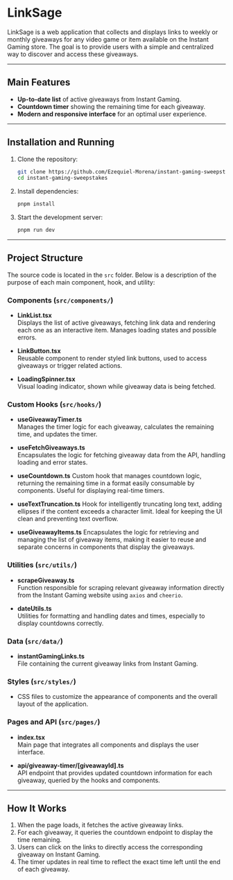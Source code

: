 
  # LinkSage

LinkSage is a web application that collects and displays links to weekly or monthly giveaways for any video game or item available on the Instant Gaming store. The goal is to provide users with a simple and centralized way to discover and access these giveaways.

---

## Main Features

- **Up-to-date list** of active giveaways from Instant Gaming.
- **Countdown timer** showing the remaining time for each giveaway.
- **Modern and responsive interface** for an optimal user experience.

---

## Installation and Running

1. Clone the repository:
   ```bash
   git clone https://github.com/Ezequiel-Morena/instant-gaming-sweepstakes.git
   cd instant-gaming-sweepstakes
   ```
2. Install dependencies:
   ```bash
   pnpm install
   ```
3. Start the development server:
   ```bash
   pnpm run dev
   ```

---

## Project Structure

The source code is located in the `src` folder. Below is a description of the purpose of each main component, hook, and utility:

### Components (`src/components/`)

- **LinkList.tsx**  
  Displays the list of active giveaways, fetching link data and rendering each one as an interactive item. Manages loading states and possible errors.

- **LinkButton.tsx**  
  Reusable component to render styled link buttons, used to access giveaways or trigger related actions.

- **LoadingSpinner.tsx**  
  Visual loading indicator, shown while giveaway data is being fetched.

### Custom Hooks (`src/hooks/`)

- **useGiveawayTimer.ts**  
  Manages the timer logic for each giveaway, calculates the remaining time, and updates the timer.

- **useFetchGiveaways.ts**  
  Encapsulates the logic for fetching giveaway data from the API, handling loading and error states.

- **useCountdown.ts**
  Custom hook that manages countdown logic, returning the remaining time in a format easily consumable by components. Useful for displaying real-time timers.

- **useTextTruncation.ts**
  Hook for intelligently truncating long text, adding ellipses if the content exceeds a character limit. Ideal for keeping the UI clean and preventing text overflow.

- **useGiveawayItems.ts**
  Encapsulates the logic for retrieving and managing the list of giveaway items, making it easier to reuse and separate concerns in components that display the giveaways.

### Utilities (`src/utils/`)

- **scrapeGiveaway.ts**  
  Function responsible for scraping relevant giveaway information directly from the Instant Gaming website using `axios` and `cheerio`.

- **dateUtils.ts**  
  Utilities for formatting and handling dates and times, especially to display countdowns correctly.

### Data (`src/data/`)

- **instantGamingLinks.ts**  
  File containing the current giveaway links from Instant Gaming.

### Styles (`src/styles/`)

- CSS files to customize the appearance of components and the overall layout of the application.

### Pages and API (`src/pages/`)

- **index.tsx**  
  Main page that integrates all components and displays the user interface.

- **api/giveaway-timer/[giveawayId].ts**  
  API endpoint that provides updated countdown information for each giveaway, queried by the hooks and components.

---

## How It Works

1. When the page loads, it fetches the active giveaway links.
2. For each giveaway, it queries the countdown endpoint to display the time remaining.
3. Users can click on the links to directly access the corresponding giveaway on Instant Gaming.
4. The timer updates in real time to reflect the exact time left until the end of each giveaway.   
